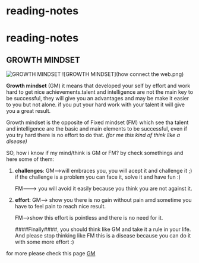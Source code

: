 
# reading-notes
# reading-notes
## GROWTH MINDSET

![GROWTH MINDSET](https://thetalentinstitute.imgix.net/assets/img/blog/wouter-blog.png?auto=compress%2Cformat&crop=focalpoint&fit=crop&fp-x=0.5&fp-y=0.5&h=531.5625&q=80&w=945&s=222d9cc565e7ee7a3e343cf11038b026)
![GROWTH MINDSET](how connect the web.png)

**Growth mindset** (GM) it means that developed your self by effort and work hard to get nice achievements.talent and intelligence are not the main key to be successful, they will give you an advantages and may be make it easier to you but not alone. if you put your hard work with your talent it will give you a great result.

Growth mindset is the opposite of Fixed mindset (FM) which see tha talent and intelligence are the basic and main elements to be successful, even if you try hard there is no effort to do that. *(for me this kind of think like a disease)*

SO, how i know if my mind/think is GM or FM? by check somethings and here some of them:

1. **challenges**:  GM-->will embraces you, you will acept it and challenge it ;) if the challenge is a problem you can face it, solve it and have fun :)

    FM---> you will avoid it easily because you think you are not against it.

 2. **effort**: GM--> show you there is no gain without pain amd sometime you have to feel pain to reach nice result.

    FM-->show this effort is pointless and there is no need for it.


    ####Finally####, you should think like GM and take it a rule in your life. And please stop thinking like FM this is a disease because you can do it with some more effort :)

 for more please check this page
 [GM](https://www.mindsetworks.com/science/)
